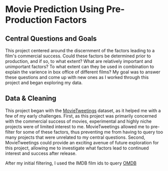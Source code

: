 # Movie Prediction Using Pre-Production Factors
## Central Questions and Goals
This project centered around the discernment of the factors leading to a film's commercial success. Could these factors be determined prior to production, and if so, to what extent? What are relatively important and unimportant factors? To what extent can they be used in combination to explain the varience in box office of different films? My goal was to answer these questions and come up with new ones as I worked through this project and began exploring my data.
## Data & Cleaning
This project began with the [MovieTweetings](https://github.com/sidooms/MovieTweetings) dataset, as it helped me with a few of my early challenges. First, as this project was primarily concerned with the commercial success of movies, experimental and highly niche projects were of limited interest to me. MovieTweetings allowed me to pre-filter for some of these factors, thus preventing me from having to query too many projects that were unrelated to my central questions. Second, MovieTweetings could provide an exciting avenue of future exploration for this project, allowing me to investigate what factors lead to continued interest and success after release.

After my initial filtering, I used the IMDB film ids to query [OMDB](http://www.omdbapi.com/)

